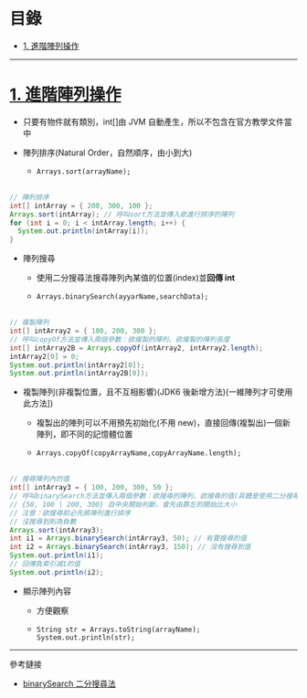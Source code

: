 <h1 id="top">目錄</h1>

- [1. 進階陣列操作](#s1)

---

# <a id="s1" class="md-title" href="#top">1. 進階陣列操作</a>

- 只要有物件就有類別，int[]由 JVM 自動產生，所以不包含在官方教學文件當中

- 陣列排序(Natural Order，自然順序，由小到大)

  - `Arrays.sort(arrayName);`<br><br>

```java
// 陣列排序
int[] intArray = { 200, 300, 100 };
Arrays.sort(intArray); // 呼叫sort方法並傳入欲進行排序的陣列
for (int i = 0; i < intArray.length; i++) {
  System.out.println(intArray[i]);
}
```

- 陣列搜尋

  - 使用二分搜尋法搜尋陣列內某值的位置(index)並**回傳 int**

  - `Arrays.binarySearch(ayyarName,searchData);`<br><br>

```java
// 複製陣列
int[] intArray2 = { 100, 200, 300 };
// 呼叫copyOf方法並傳入兩個參數：欲複製的陣列、欲複製的陣列長度
int[] intArray2B = Arrays.copyOf(intArray2, intArray2.length);
intArray2[0] = 0;
System.out.println(intArray2[0]);
System.out.println(intArray2B[0]);
```

- 複製陣列(非複製位置，且不互相影響)(JDK6 後新增方法)(一維陣列才可使用此方法])

  - 複製出的陣列可以不用預先初始化(不用 new)，直接回傳(複製出)一個新陣列，即不同的記憶體位置

  - `Arrays.copyOf(copyArrayName,copyArrayName.length);`<br><br>

```java
// 搜尋陣列內的值
int[] intArray3 = { 100, 200, 300, 50 };
// 呼叫binarySearch方法並傳入兩個參數：欲搜尋的陣列、欲搜尋的值(具體是使用二分搜尋法)
// {50, 100 | 200, 300} 自中央開始判斷，會先由靠左的開始比大小
// 注意：欲搜尋前必先將陣列進行排序
// 沒搜尋到則為負數
Arrays.sort(intArray3);
int i1 = Arrays.binarySearch(intArray3, 50); // 有要搜尋的值
int i2 = Arrays.binarySearch(intArray3, 150); // 沒有搜尋到值
System.out.println(i1);
// 回傳負索引減1的值
System.out.println(i2);
```

- 顯示陣列內容

  - 方便觀察

  - `String str = Arrays.toString(arrayName);`
    `System.out.println(str);`

---

參考鏈接

- [binarySearch 二分搜尋法](https://openhome.cc/Gossip/AlgorithmGossip/BinarySearch.htm)
